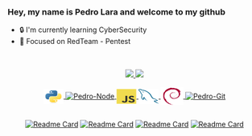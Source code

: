 ### Hey, my name is Pedro Lara and welcome to my github
- 🔒 I'm currently learning CyberSecurity
- 🥷 Focused on RedTeam - Pentest
<br />
<br />
<div align="center">
  <a href="https://github.com/PedroLaraa">
  <img height="180em" src="https://github-readme-stats-sigma-five.vercel.app/api?username=PedroLaraa&show_icons=true&theme=dracula&include_all_commits=true&count_private=true"/>
  <img height="180em" src="https://github-readme-stats-sigma-five.vercel.app/api/top-langs/?username=PedroLaraa&layout=compact&langs_count=7&theme=dracula"/>
</div>
<div align="center"><br>
  <img align="center" alt="Pedro-Node" height="30" width="40"
       src="https://github.com/devicons/devicon/blob/v2.16.0/icons/python/python-original.svg" />
  <img align="center" alt="Pedro-Node" height="30" width="40"
       src="https://cdn.jsdelivr.net/gh/devicons/devicon/icons/typescript/typescript-original.svg" />
  <img align="center" alt="Pedro-Js" height="30" width="40"
              src="https://github.com/devicons/devicon/blob/v2.16.0/icons/javascript/javascript-original.svg" />
  <img align="center" alt="Pedro-Py" height="30" width="40"
       src="https://github.com/devicons/devicon/blob/v2.16.0/icons/mysql/mysql-original.svg" />
  <img align="center" alt="Pedro-Git" height="35" width="45"
       src="https://github.com/devicons/devicon/blob/v2.16.0/icons/debian/debian-original.svg" />
  <img align="center" alt="Pedro-Git" height="35" width="45"
       src="https://cdn.jsdelivr.net/gh/devicons/devicon/icons/git/git-original.svg" />
  </div>
  
##

<div align="center">
  
  [![Readme Card](https://github-readme-stats-sigma-five.vercel.app/api/pin/?username=PedroLaraa&repo=Phishing-Instagram&theme=dracula)](https://github.com/PedroLaraa/Phishing-Instagram)
  [![Readme Card](https://github-readme-stats-sigma-five.vercel.app/api/pin/?username=PedroLaraa&repo=Lista-De-Compras&theme=dracula)](https://github.com/PedroLaraa/Lista-De-Compras)
  [![Readme Card](https://github-readme-stats-sigma-five.vercel.app/api/pin/?username=PedroLaraa&repo=RECOMENDADOR-DE-MUSICAS&theme=dracula)](https://github.com/PedroLaraa/RECOMENDADOR-DE-MUSICAS)
  [![Readme Card](https://github-readme-stats-sigma-five.vercel.app/api/pin/?username=PedroLaraa&repo=Django-Api&theme=dracula)](https://github.com/PedroLaraa/Django-Api)
</div>
